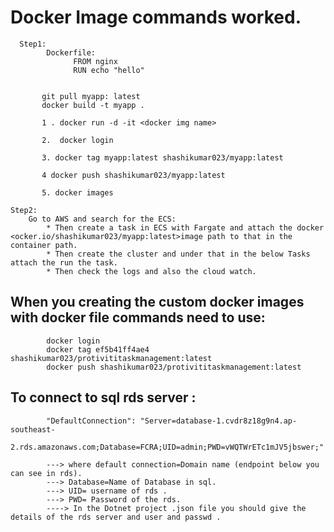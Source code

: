 # Docker Image commands worked.

      Step1:
            Dockerfile:
                  FROM nginx
                  RUN echo "hello"

            
           git pull myapp: latest
           docker build -t myapp .
           
           1 . docker run -d -it <docker img name> 
           
           2.  docker login
           
           3. docker tag myapp:latest shashikumar023/myapp:latest
           
           4 docker push shashikumar023/myapp:latest
           
           5. docker images

    Step2:
        Go to AWS and search for the ECS:
            * Then create a task in ECS with Fargate and attach the docker <ocker.io/shashikumar023/myapp:latest>image path to that in the container path.
            * Then create the cluster and under that in the below Tasks attach the run the task.
            * Then check the logs and also the cloud watch.


 ## When you creating the custom docker images with docker file commands need to use:
            
            docker login
            docker tag ef5b41ff4ae4 shashikumar023/protivititaskmanagement:latest
            docker push shashikumar023/protivititaskmanagement:latest

## To connect to sql rds server :
            "DefaultConnection": "Server=database-1.cvdr8z18g9n4.ap-southeast- 
            2.rds.amazonaws.com;Database=FCRA;UID=admin;PWD=vWQTWrETc1mJV5jbswer;"
            
            ---> where default connection=Domain name (endpoint below you can see in rds).
            ---> Database=Name of Database in sql.
            ---> UID= username of rds .
            ---> PWD= Password of the rds.
            ----> In the Dotnet project .json file you should give the details of the rds server and user and passwd .
                        
            
  

